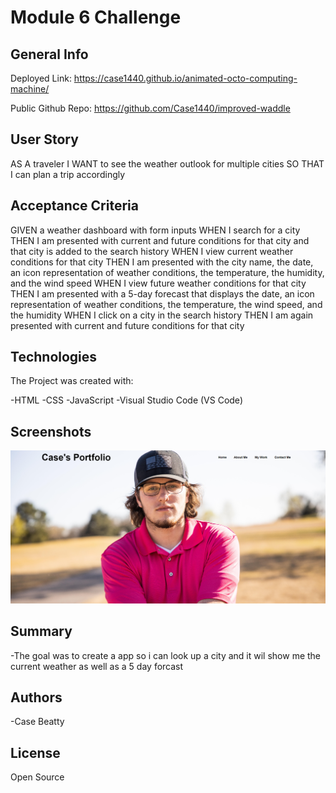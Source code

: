 # Module 6 Challenge

## General Info

Deployed Link: https://case1440.github.io/animated-octo-computing-machine/

Public Github Repo: https://github.com/Case1440/improved-waddle

## User Story

AS A traveler
I WANT to see the weather outlook for multiple cities
SO THAT I can plan a trip accordingly


## Acceptance Criteria

GIVEN a weather dashboard with form inputs
WHEN I search for a city
THEN I am presented with current and future conditions for that city and that city is added to the search history
WHEN I view current weather conditions for that city
THEN I am presented with the city name, the date, an icon representation of weather conditions, the temperature, the humidity, and the wind speed
WHEN I view future weather conditions for that city
THEN I am presented with a 5-day forecast that displays the date, an icon representation of weather conditions, the temperature, the wind speed, and the humidity
WHEN I click on a city in the search history
THEN I am again presented with current and future conditions for that city


## Technologies

The Project was created with:

-HTML
-CSS
-JavaScript
-Visual Studio Code (VS Code)

## Screenshots

![Alt text](https://github.com/Case1440/animated-octo-computing-machine/blob/main/assets/images/screenshots/Screenshot%20(2).png)


## Summary

-The goal was to create a app so i can look up a city and it wil show me the current weather as well as a 5 day forcast

## Authors

-Case Beatty

## License

Open Source

